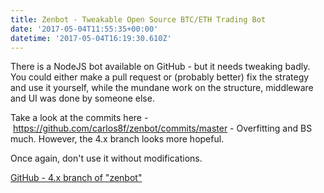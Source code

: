 ```yaml
---
title: Zenbot - Tweakable Open Source BTC/ETH Trading Bot
date: '2017-05-04T11:55:35+00:00'
datetime: '2017-05-04T16:19:30.610Z'
---
```



There is a NodeJS bot available on GitHub - but it needs tweaking badly. You could either make a pull request or (probably better) fix the strategy and use it yourself, while the mundane work on the structure, middleware and UI was done by someone else.

Take a look at the commits here - https://github.com/carlos8f/zenbot/commits/master - Overfitting and BS much. However, the 4.x branch looks more hopeful.

Once again, don't use it without modifications.

[GitHub - 4.x branch of "zenbot"](https://github.com/carlos8f/zenbot/tree/4.x)